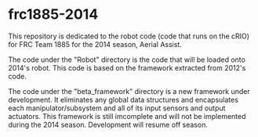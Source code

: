 frc1885-2014
============

This repository is dedicated to the robot code (code that runs on the cRIO) for FRC Team 1885 for the 2014 season, Aerial Assist.

The code under the "Robot" directory is the code that will be loaded onto 2014's robot.
This code is based on the framework extracted from 2012's code.

The code under the "beta_framework" directory is a new framework under development.
It eliminates any global data structures and encapsulates each manipulator/subsystem and all of its input sensors and output actuators.
This framework is still imcomplete and will not be implemented during the 2014 season. Development will resume off season.

